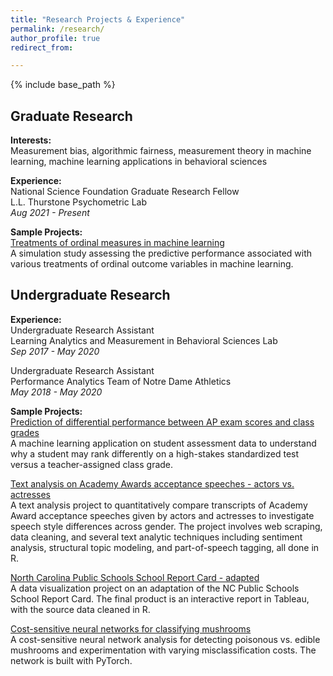 ```yaml
---
title: "Research Projects & Experience"
permalink: /research/
author_profile: true
redirect_from:

---
```


{% include base_path %}

Graduate Research
-------
**Interests:**  
Measurement bias, algorithmic fairness, measurement theory in machine learning, machine learning applications in behavioral sciences  

**Experience:**    
National Science Foundation Graduate Research Fellow   
L.L. Thurstone Psychometric Lab   
*Aug 2021 - Present*

**Sample Projects:**  
[Treatments of ordinal measures in machine learning](https://doi.org/10.35566/jbds/v2n2/suzuki)   
A simulation study assessing the predictive performance associated with various treatments of ordinal outcome variables in machine learning. 

Undergraduate Research
-------
**Experience:**    
Undergraduate Research Assistant  
Learning Analytics and Measurement in Behavioral Sciences Lab   
*Sep 2017 - May 2020*


Undergraduate Research Assistant   
Performance Analytics Team of Notre Dame Athletics   
*May 2018 - May 2020*

**Sample Projects:**  
[Prediction of differential performance between AP exam scores and class grades](https://doi.org/10.3389/feduc.2022.1007779)   
A machine learning application on student assessment data to understand why a student may rank differently on a high-stakes standardized test versus a teacher-assigned class grade.

[Text analysis on Academy Awards acceptance speeches - actors vs. actresses](https://github.com/honokasuzuki/academy-awards)   
A text analysis project to quantitatively compare transcripts of Academy Award acceptance speeches given by actors and actresses to investigate speech style differences across gender. The project involves web scraping, data cleaning, and several text analytic techniques including sentiment analysis, structural topic modeling, and part-of-speech tagging, all done in R.

[North Carolina Public Schools School Report Card - adapted](https://github.com/honokasuzuki/nc-publicschools)   
A data visualization project on an adaptation of the NC Public Schools School Report Card. The final product is an interactive report in Tableau, with the source data cleaned in R.

[Cost-sensitive neural networks for classifying mushrooms](https://github.com/honokasuzuki/poison-mushrooms)   
A cost-sensitive neural network analysis for detecting poisonous vs. edible mushrooms and experimentation with varying misclassification costs. The network is built with PyTorch.
